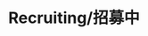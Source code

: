 ---
layout: page
title: Recruiting/招募中
description: Postdoctoral Fellow<br />博士后<br />&nbsp;
img: /assets/img/icon3.png
email: test
bio: >
    Mysterious even to other members of the Black Rose cabal, LeBlanc is but one of many names for a pale woman who has manipulated people and events since the earliest days of Noxus. Using her magic to mirror herself, the sorceress can appear to anyone, anywhere, and even be in many places at once. Always plotting just out of sight, LeBlanc's true motives are as inscrutable as her shifting identity.
importance: 99
category: postdoc
---